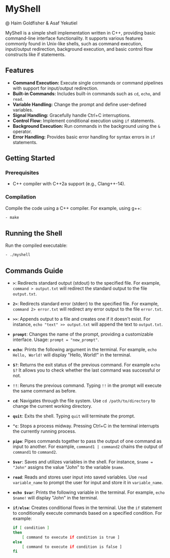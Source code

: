 # MyShell

@ Haim Goldfisher & Asaf Yekutiel

MyShell is a simple shell implementation written in C++, providing basic command-line interface functionality. It supports various features commonly found in Unix-like shells, such as command execution, input/output redirection, background execution, and basic control flow constructs like if statements.

## Features

- **Command Execution:** Execute single commands or command pipelines with support for input/output redirection.
- **Built-in Commands:** Includes built-in commands such as `cd`, `echo`, and `read`.
- **Variable Handling:** Change the prompt and define user-defined variables.
- **Signal Handling:** Gracefully handle Ctrl+C interruptions.
- **Control Flow:** Implement conditional execution using `if` statements.
- **Background Execution:** Run commands in the background using the `&` operator.
- **Error Handling:** Provides basic error handling for syntax errors in `if` statements.


## Getting Started

### Prerequisites

- C++ compiler with C++2a support (e.g., Clang++-14).

### Compilation

Compile the code using a C++ compiler. For example, using g++:

```bash
- make 
```

## Running the Shell
Run the compiled executable:
```bash
- ./myshell
```

## Commands Guide

- **`>`**: Redirects standard output (stdout) to the specified file. For example, `command > output.txt` will redirect the standard output to the file `output.txt`.

- **`2>`**: Redirects standard error (stderr) to the specified file. For example, `command 2> error.txt` will redirect any error output to the file `error.txt`.

- **`>>`**: Appends output to a file and creates one if it doesn't exist. For instance, `echo "text" >> output.txt` will append the text to `output.txt`.

- **`prompt`**: Changes the name of the prompt, providing a customizable interface. Usage: `prompt = "new_prompt"`.

- **`echo`**: Prints the following argument in the terminal. For example, `echo Hello, World!` will display "Hello, World!" in the terminal.

- **`$?`**: Returns the exit status of the previous command. For example `echo $?` It allows you to check whether the last command was successful or not.

- **`!!`**: Reruns the previous command. Typing `!!` in the prompt will execute the same command as before.

- **`cd`**: Navigates through the file system. Use `cd /path/to/directory` to change the current working directory.

- **`quit`**: Exits the shell. Typing `quit` will terminate the prompt.

- **`^c`**: Stops a process midway. Pressing Ctrl+C in the terminal interrupts the currently running process.

- **`pipe`**: Pipes commands together to pass the output of one command as input to another. For example, `command1 | command2` chains the output of `command1` to `command2`.

- **`$var`**: Saves and utilizes variables in the shell. For instance, `$name = "John"` assigns the value "John" to the variable `$name`.

- **`read`**: Reads and stores user input into saved variables. Use `read variable_name` to prompt the user for input and store it in `variable_name`.

- **`echo $var`**: Prints the following variable in the terminal. For example, `echo $name!` will display "John" in the terminal.

- **`if/else`**: Creates conditional flows in the terminal. Use the `if` statement to conditionally execute commands based on a specified condition. For example:

  ```bash
  if [ condition ]
  then
      [ command to execute if condition is true ]
  else
      [ command to execute if condition is false ]
  fi
  ```




